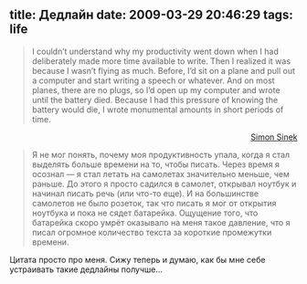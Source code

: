 title: Дедлайн
date: 2009-03-29 20:46:29
tags: life
----


> I couldn’t understand why my productivity went down when I had deliberately made
> more time available to write. Then I realized it was because I wasn’t flying as
> much. Before, I’d sit on a plane and pull out a computer and start writing a
> speech or whatever. And on most planes, there are no plugs, so I’d open up my
> computer and wrote until the battery died. Because I had this pressure of
> knowing the battery would die, I wrote monumental amounts in short periods of
> time.

<span style="display: block; text-align: right">
<a href="http://www.nytimes.com/2009/03/03/business/03road.html">Simon Sinek</a>
</span>

> Я не мог понять, почему моя продуктивность упала, когда я стал выделять больше
> времени на то, чтобы писать. Через время я осознал — я стал летать на
> самолетах значительно меньше, чем раньше. До этого я просто садился в самолет,
> открывал ноутбук и начинал писать речь (или что-то еще). И на большинстве
> самолетов не было розеток, так что писать я мог от открытия ноутбука и пока не
> сядет батарейка. Ощущение того, что батарейка скоро умрёт оказывало на меня
> такое давление, что я писал огромное количество текста за короткие промежутки
> времени.

Цитата просто про меня. Сижу теперь и думаю, как бы мне себе устраивать такие
дедлайны получше...
